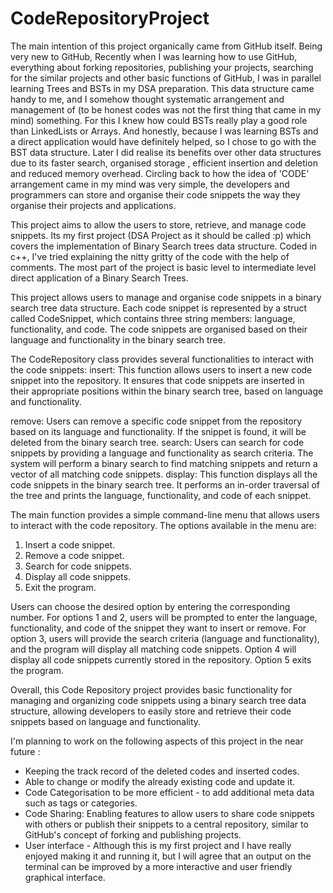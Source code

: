 # CodeRepositoryProject



The main intention of this project organically came from GitHub itself. Being very new to GitHub, Recently when I was learning how to use GitHub, everything about forking repositories, publishing your projects, searching for the similar projects and other basic functions of GitHub, I was in parallel learning Trees and BSTs in my DSA preparation. This data structure came handy to me, and I somehow thought systematic arrangement and management of (to be honest codes was not the first thing that came in my mind) something. For this I knew how could BSTs really play a good role than LinkedLists or Arrays. And honestly, because I was learning BSTs and a direct application would have definitely helped, so I chose to go with the BST data structure. Later I did realise its benefits over other data structures due to its faster search, organised storage , efficient insertion and deletion and reduced memory overhead. Circling back to how the idea of 'CODE' arrangement came in my mind was very simple, the developers and programmers can store and organise their code snippets the way they organise their projects and applications. 

This project aims to allow the users to store, retrieve, and manage code snippets. Its my first project (DSA Project as it should be called :p) which covers the implementation of Binary Search trees data structure. Coded in c++, I've tried explaining the nitty gritty of the code with the help of comments. The most part of the project is basic level to intermediate level direct application of a Binary Search Trees. 

This project  allows users to manage and organise code snippets in a binary search tree data structure. Each code snippet is represented by a struct called CodeSnippet, which contains three string members: language, functionality, and code. The code snippets are organised based on their language and functionality in the binary search tree.

The CodeRepository class provides several functionalities to interact with the code snippets:
insert: This function allows users to insert a new code snippet into the repository. It ensures that code snippets are inserted in their appropriate positions within the binary search tree, based on language and functionality.

remove: Users can remove a specific code snippet from the repository based on its language and functionality. If the snippet is found, it will be deleted from the binary search tree.
search: Users can search for code snippets by providing a language and functionality as search criteria. The system will perform a binary search to find matching snippets and return a vector of all matching code snippets.
display: This function displays all the code snippets in the binary search tree. It performs an in-order traversal of the tree and prints the language, functionality, and code of each snippet.

The main function provides a simple command-line menu that allows users to interact with the code repository. The options available in the menu are:

1. Insert a code snippet.
2. Remove a code snippet.
3. Search for code snippets.
4. Display all code snippets.
5. Exit the program.

Users can choose the desired option by entering the corresponding number. For options 1 and 2, users will be prompted to enter the language, functionality, and code of the snippet they want to insert or remove. For option 3, users will provide the search criteria (language and functionality), and the program will display all matching code snippets. Option 4 will display all code snippets currently stored in the repository. Option 5 exits the program.

Overall, this Code Repository project provides basic functionality for managing and organizing code snippets using a binary search tree data structure, allowing developers to easily store and retrieve their code snippets based on language and functionality. 

I'm planning to work on the following aspects of this project in the near future :

- Keeping the track record of the deleted codes and inserted codes.
- Able to change or modify the already existing code and update it.
- Code Categorisation to be more efficient - to add additional meta data such as tags or categories.
- Code Sharing: Enabling features to allow users to share code snippets with others or publish their snippets to a central repository, similar to GitHub's concept of forking and publishing projects.
- User interface - Although this is my first project and I have really enjoyed making it and running it, but I will agree that an output on the terminal can be improved by a more interactive and user friendly graphical interface.


